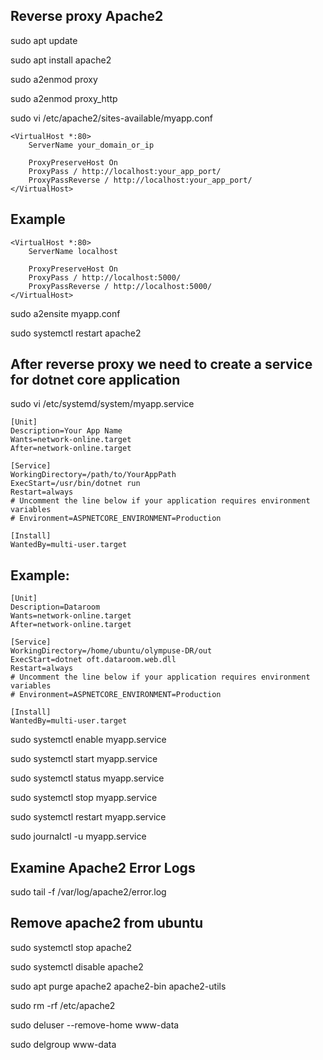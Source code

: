 Reverse proxy Apache2 
---------------------
sudo apt update

sudo apt install apache2

sudo a2enmod proxy

sudo a2enmod proxy_http

sudo vi /etc/apache2/sites-available/myapp.conf

```
<VirtualHost *:80>
    ServerName your_domain_or_ip

    ProxyPreserveHost On
    ProxyPass / http://localhost:your_app_port/
    ProxyPassReverse / http://localhost:your_app_port/
</VirtualHost>
```

Example
-------
```
<VirtualHost *:80>
    ServerName localhost

    ProxyPreserveHost On
    ProxyPass / http://localhost:5000/
    ProxyPassReverse / http://localhost:5000/
</VirtualHost>
```

sudo a2ensite myapp.conf

sudo systemctl restart apache2


After reverse proxy we need to create a service for dotnet core application
----------------------------------------------------------------------------
sudo vi /etc/systemd/system/myapp.service

```
[Unit]
Description=Your App Name
Wants=network-online.target
After=network-online.target

[Service]
WorkingDirectory=/path/to/YourAppPath
ExecStart=/usr/bin/dotnet run
Restart=always
# Uncomment the line below if your application requires environment variables
# Environment=ASPNETCORE_ENVIRONMENT=Production

[Install]
WantedBy=multi-user.target
```

Example:
--------
```
[Unit]
Description=Dataroom
Wants=network-online.target
After=network-online.target

[Service]
WorkingDirectory=/home/ubuntu/olympuse-DR/out
ExecStart=dotnet oft.dataroom.web.dll
Restart=always
# Uncomment the line below if your application requires environment variables
# Environment=ASPNETCORE_ENVIRONMENT=Production

[Install]
WantedBy=multi-user.target
```

sudo systemctl enable myapp.service

sudo systemctl start myapp.service

sudo systemctl status myapp.service

sudo systemctl stop myapp.service

sudo systemctl restart myapp.service

sudo journalctl -u myapp.service


Examine Apache2 Error Logs
--------------------------
sudo tail -f /var/log/apache2/error.log


Remove apache2 from ubuntu
----------------------------
sudo systemctl stop apache2

sudo systemctl disable apache2

sudo apt purge apache2 apache2-bin apache2-utils

sudo rm -rf /etc/apache2

sudo deluser --remove-home www-data

sudo delgroup www-data